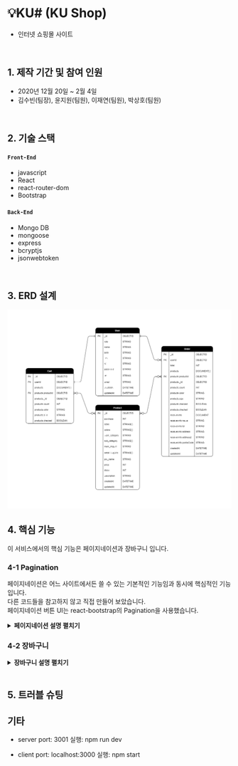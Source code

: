 # 💡KU# (KU Shop)

- 인터넷 쇼핑몰 사이트

</br>

## 1. 제작 기간 및 참여 인원

- 2020년 12월 20일 ~ 2월 4일
- 김수빈(팀장), 윤지원(팀원), 이재연(팀원), 박상호(팀원)

</br>

## 2. 기술 스택

#### `Front-End`

- javascript
- React
- react-router-dom
- Bootstrap

#### `Back-End`

- Mongo DB
- mongoose
- express
- bcryptjs
- jsonwebtoken

</br>

## 3. ERD 설계

![ERD설계도](docs/database.png)

## 4. 핵심 기능

이 서비스에서의 핵심 기능은 페이지네이션과 장바구니 입니다.

### 4-1 Pagination

페이지네이션은 어느 사이트에서든 쓸 수 있는 기본적인 기능임과 동시에 핵심적인 기능입니다.  
다른 코드들을 참고하지 않고 직접 만들어 보았습니다.  
페이지네이션 버튼 UI는 react-bootstrap의 Pagination을 사용했습니다.

<details>
<summary><b>페이지네이션 설명 펼치기</b></summary>
<div markdown="1">

### 페이지 구성

한 페이지에 9개의 상품이 들어갈 수 있도록 per의 값을 9로 설정합니다.  
그리고 상품을 DB에서 front로 불러올 때 모두 불러오는 것이 아닌 9개씩 불러올 수 있도록 skip과 limit를 활용해 주었습니다.

### 페이지네이션 바

react-bootstrap의 Pagination 컴포넌트를 사용했습니다.
Pagination에는 First, Prev, Item, Next, Last가 있습니다.

</div>
</details>

### 4-2 장바구니

<details>
<summary><b>장바구니 설명 펼치기</b></summary>
<div markdown="1">

</div>
</details>

</br>

## 5. 트러블 슈팅

## 기타

- server
  port: 3001
  실행: npm run dev

- client
  port: localhost:3000
  실행: npm start
